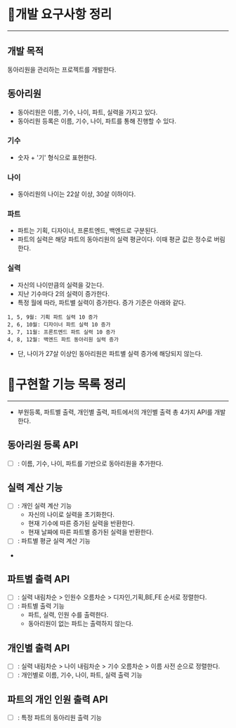 # 🚀개발 요구사항 정리

---

## 개발 목적

동아리원을 관리하는 프로젝트를 개발한다.

## 동아리원

- 동아리원은 이름, 기수, 나이, 파트, 실력을 가지고 있다.
- 동아리원 등록은 이름, 기수, 나이, 파트를 통해 진행할 수 있다.

### 기수

- 숫자 + '기' 형식으로 표현한다.

### 나이

- 동아리원의 나이는 22살 이상, 30살 이하이다.

### 파트

- 파트는 기획, 디자이너, 프론트엔드, 백엔드로 구분된다.
- 파트의 실력은 해당 파트의 동아리원의 실력 평균이다. 이때 평균 값은 정수로 버림한다.

### 실력

- 자신의 나이만큼의 실력을 갖는다.
- 지난 기수마다 2의 실력이 증가한다.
- 특정 월에 따라, 파트별 실력이 증가한다. 증가 기준은 아래와 같다.

```plaintext
1, 5, 9월: 기획 파트 실력 10 증가
2, 6, 10월: 디자이너 파트 실력 10 증가
3, 7, 11월: 프론트엔드 파트 실력 10 증가
4, 8, 12월: 백엔드 파트 동아리원 실력 증가 
```

- 단, 나이가 27살 이상인 동아리원은 파트별 실력 증가에 해당되지 않는다.

# 📄구현할 기능 목록 정리

---

- 부원등록, 파트별 출력, 개인별 출력, 파트에서의 개인별 출력 총 4가지 API를 개발한다.

## 동아리원 등록 API

- [ ] : 이름, 기수, 나이, 파트를 기반으로 동아리원을 추가한다.

## 실력 계산 기능

- [ ] : 개인 실력 계산 기능
    - 자신의 나이로 실력을 초기화한다.
    - 현재 기수에 따른 증가된 실력을 반환한다.
    - 현재 날짜에 따른 파트별 증가된 실력을 반환한다.
- [ ] : 파트별 평균 실력 계산 기능
-

## 파트별 출력 API

- [ ] : 실력 내림차순 > 인원수 오름차순 > 디자인,기획,BE,FE 순서로 정렬한다.
- [ ] : 파트별 출력 기능
    - 파트, 실력, 인원 수를 출력한다.
    - 동아리원이 없는 파트는 출력하지 않는다.

## 개인별 출력 API

- [ ] : 실력 내림차순 > 나이 내림차순 > 기수 오름차순 > 이름 사전 순으로 정렬한다.
- [ ] : 개인별로 이름, 기수, 나이, 파트, 실력 출력 기능

## 파트의 개인 인원 출력 API

- [ ] : 특정 파트의 동아리원 출력 기능

